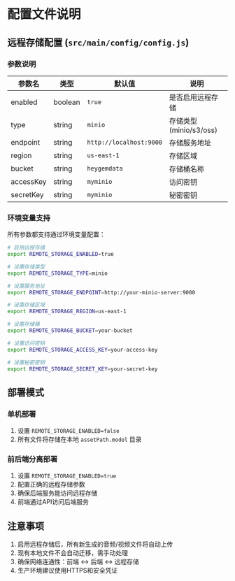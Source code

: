 # 配置文件说明

## 远程存储配置 (`src/main/config/config.js`)

### 参数说明
| 参数名 | 类型 | 默认值 | 说明 |
|--------|------|--------|------|
| enabled | boolean | `true` | 是否启用远程存储 |
| type | string | `minio` | 存储类型 (minio/s3/oss) |
| endpoint | string | `http://localhost:9000` | 存储服务地址 |
| region | string | `us-east-1` | 存储区域 |
| bucket | string | `heygemdata` | 存储桶名称 |
| accessKey | string | `myminio` | 访问密钥 |
| secretKey | string | `myminio` | 秘密密钥 |

### 环境变量支持
所有参数都支持通过环境变量配置：
```bash
# 启用远程存储
export REMOTE_STORAGE_ENABLED=true

# 设置存储类型
export REMOTE_STORAGE_TYPE=minio

# 设置服务地址
export REMOTE_STORAGE_ENDPOINT=http://your-minio-server:9000

# 设置存储区域
export REMOTE_STORAGE_REGION=us-east-1

# 设置存储桶
export REMOTE_STORAGE_BUCKET=your-bucket

# 设置访问密钥
export REMOTE_STORAGE_ACCESS_KEY=your-access-key

# 设置秘密密钥
export REMOTE_STORAGE_SECRET_KEY=your-secret-key
```

## 部署模式

### 单机部署
1. 设置 `REMOTE_STORAGE_ENABLED=false`
2. 所有文件将存储在本地 `assetPath.model` 目录

### 前后端分离部署
1. 设置 `REMOTE_STORAGE_ENABLED=true`
2. 配置正确的远程存储参数
3. 确保后端服务能访问远程存储
4. 前端通过API访问后端服务

## 注意事项
1. 启用远程存储后，所有新生成的音频/视频文件将自动上传
2. 现有本地文件不会自动迁移，需手动处理
3. 确保网络连通性：前端 ↔ 后端 ↔ 远程存储
4. 生产环境建议使用HTTPS和安全凭证